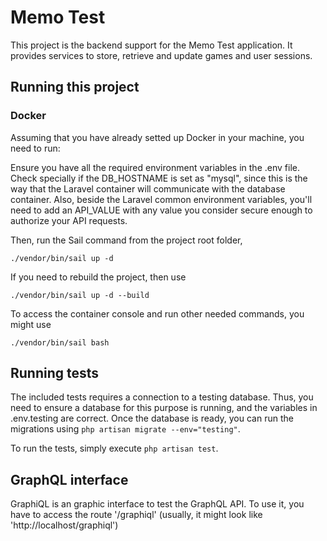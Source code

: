 # Memo Test

This project is the backend support for the Memo Test application. It provides services to store, retrieve and update games and user sessions.

## Running this project

### Docker

Assuming that you have already setted up Docker in your machine, you need to run:

Ensure you have all the required environment variables in the .env file. Check specially if the DB_HOSTNAME is set as "mysql", since this is the way that the Laravel container will communicate with the database container. Also, beside the Laravel common environment variables, you'll need to add an API_VALUE with any value you consider secure enough to authorize your API requests.

Then, run the Sail command from the project root folder, 

``` ./vendor/bin/sail up -d ```

If you need to rebuild the project, then use 

``` ./vendor/bin/sail up -d --build ```

To access the container console and run other needed commands, you might use

``` ./vendor/bin/sail bash ```

## Running tests

The included tests requires a connection to a testing database. Thus, you need to ensure a database for this purpose is running, and the variables in .env.testing are correct.
Once the database is ready, you can run the migrations using ```php artisan migrate --env="testing"```.

To run the tests, simply execute ```php artisan test```.

## GraphQL interface

GraphiQL is an graphic interface to test the GraphQL API. To use it, you have to access the route '/graphiql' (usually, it might look like 'http://localhost/graphiql')